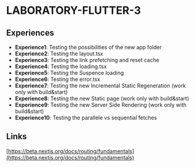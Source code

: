 # LABORATORY-FLUTTER-3

## Experiences

- **Experience1**: Testing the possibilities of the new app folder
- **Experience2**: Testing the layout.tsx
- **Experience3**: Testing the link prefetching and reset cache
- **Experience4**: Testing the loading.tsx
- **Experience5**: Testing the Suspence loading
- **Experience6**: Testing the error.tsx
- **Experience7**: Testing the new Incremental Static Regeneration (work only with build&start)
- **Experience8**: Testing the new Static page (work only with build&start)
- **Experience9**: Testing the new Server Side Rendering (work only with build&start)
- **Experience10**: Testing the parallele vs sequential fetches

## Links

[https://beta.nextjs.org/docs/routing/fundamentals](https://beta.nextjs.org/docs/routing/fundamentals)
